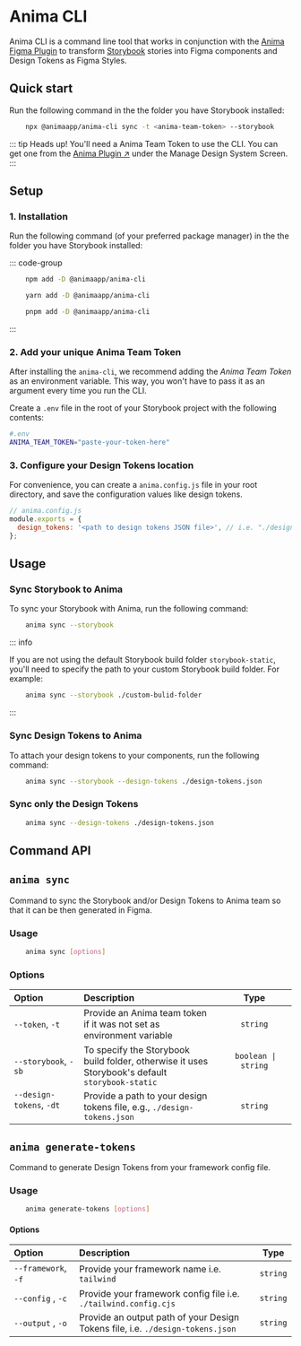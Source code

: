 # Anima CLI

Anima CLI is a command line tool that works in conjunction with the [Anima Figma Plugin](https://www.figma.com/community/plugin/857346721138427857) to transform [Storybook](https://storybook.js.org) stories into Figma components and Design Tokens as Figma Styles.


## Quick start

Run the following command in the the folder you have Storybook installed:

```sh
    npx @animaapp/anima-cli sync -t <anima-team-token> --storybook
```

::: tip Heads up!
You'll need a Anima Team Token to use the CLI. You can get one from the [Anima Plugin :arrow_upper_right:](https://www.figma.com/community/plugin/857346721138427857) under the Manage Design System Screen.
:::

## Setup

### 1. Installation

Run the following command (of your preferred package manager) in the the folder you have Storybook installed:

::: code-group

```sh [npm]
    npm add -D @animaapp/anima-cli
```

```sh [yarn]
    yarn add -D @animaapp/anima-cli
```

```sh [pnpm]
    pnpm add -D @animaapp/anima-cli
```

:::

### 2. Add your unique Anima Team Token

After installing the `anima-cli`, we recommend adding the _Anima Team Token_ as an environment variable. This way, you won't have to pass it as an argument every time you run the CLI.

Create a `.env` file in the root of your Storybook project with the following contents:
```sh
#.env
ANIMA_TEAM_TOKEN="paste-your-token-here"
```

### 3. Configure your Design Tokens location

For convenience, you can create a `anima.config.js` file in your root directory, and save the configuration values like design tokens.

```js
// anima.config.js
module.exports = {
  design_tokens: '<path to design tokens JSON file>', // i.e. "./design-tokens.json"
};
```


## Usage

### Sync Storybook to Anima

To sync your Storybook with Anima, run the following command:

```sh
    anima sync --storybook
```
::: info

If you are not using the default Storybook build folder `storybook-static`, you'll need to specify the path to your custom Storybook build folder. For example:

```sh
    anima sync --storybook ./custom-bulid-folder
```

:::

### Sync Design Tokens to Anima

To attach your design tokens to your components, run the following command:

```sh
    anima sync --storybook --design-tokens ./design-tokens.json
```

### Sync only the Design Tokens

```sh
    anima sync --design-tokens ./design-tokens.json
```

## Command API

## `anima sync `

Command to sync the Storybook and/or Design Tokens to Anima team so that it can be then generated in Figma.

### Usage
```sh
    anima sync [options]
```

### Options
| Option                       | Description                                                                                     |   Type   |
| :----------------------- | :---------------------------------------------------------------------------------------------- | :------: |
| `--token`, `-t`          | Provide an Anima team token if it was not set as environment variable                                 | `string` |
| `--storybook`, `-sb`      | To specify the Storybook build folder, otherwise it uses Storybook's default `storybook-static` | &nbsp;`boolean \| string` &nbsp;&nbsp;&nbsp;&nbsp;&nbsp;&nbsp;&nbsp;&nbsp;&nbsp;&nbsp;&nbsp;&nbsp;&nbsp;&nbsp;&nbsp;&nbsp;&nbsp;&nbsp;&nbsp;&nbsp; |
| `--design-tokens`, `-dt` &nbsp;&nbsp;&nbsp;&nbsp;&nbsp;&nbsp;&nbsp;&nbsp;&nbsp;&nbsp;&nbsp;&nbsp;&nbsp; | Provide a path to your design tokens file, e.g., `./design-tokens.json`                          | `string` |


## `anima generate-tokens`

Command to generate Design Tokens from your framework config file.
    
### Usage
```sh
    anima generate-tokens [options]
```

#### Options

| Option        | Description                                                                    |   Type   |
| :------------ | :----------------------------------------------------------------------------- | :------: |
| `--framework`, `-f`  &nbsp;&nbsp;&nbsp;&nbsp;&nbsp;&nbsp;| Provide your framework name i.e. `tailwind`                                    | `string` |
| `--config` , `-c`  | Provide your framework config file i.e. `./tailwind.config.cjs`                | `string` |
| `--output` , `-o`   | Provide an output path of your Design Tokens file, i.e. `./design-tokens.json` | `string` |
